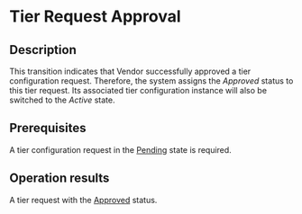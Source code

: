 # Tier Request Approval
## Description
This transition indicates that Vendor successfully approved a tier configuration request. Therefore, the system assigns the *Approved* status to this tier request. Its associated tier configuration instance will also be switched to the *Active* state.
## Prerequisites
A tier configuration request in the [Pending](s-b-pending.html) state is required.
## Operation results
A tier request with the [Approved](s-e-approved.html) status.